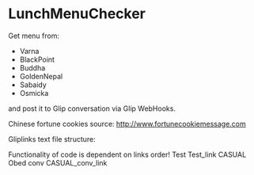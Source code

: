 # LunchMenuChecker



Get menu from:
- Varna
- BlackPoint
- Buddha
- GoldenNepal
- Sabaidy
- Osmicka

and post it to Glip conversation via Glip WebHooks.

Chinese fortune cookies source: http://www.fortunecookiemessage.com


Gliplinks text file structure:

Functionality of code is dependent on links order!
Test
Test_link
CASUAL Obed conv
CASUAL_conv_link
